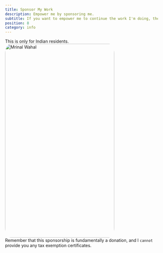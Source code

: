 ```yaml
---
title: Sponsor My Work
description: Empower me by sponsoring me.
subtitle: If you want to empower me to continue the work I'm doing, then feel free to send me sponsorship across.
position: 8
category: info
---
```


<alert type="info">
This is only for Indian residents.
</alert>

  <div class="flex items-stretch self-center justify-center">
  <img src="/sponsor.png" width="360" height="640" alt="Mrinal Wahal"/>
</div>

<alert type="warning">
Remember that this sponsorship is fundamentally a donation, and I <code>cannot</code> provide you any tax exemption certificates.
</alert>

<style>
img {
  border-radius: 5%;
}
</style>